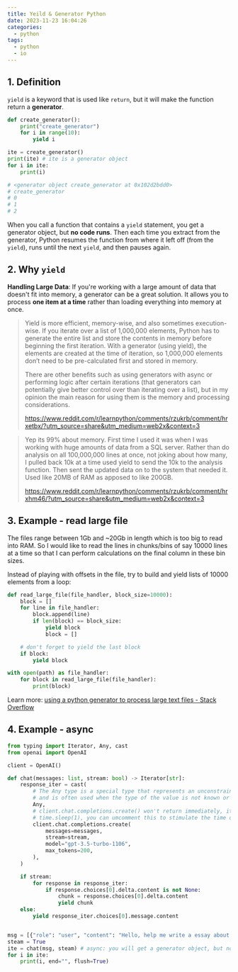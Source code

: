 ```yaml
---
title: Yeild & Generator Python 
date: 2023-11-23 16:04:26
categories:
  - python
tags:
  - python
  - io
---
```


## 1. Definition

`yield` is a keyword that is used like `return`, but it will make the function return a **generator**.

```python
def create_generator():
    print("create_generator")
    for i in range(10):
        yield i

ite = create_generator()
print(ite) # ite is a generator object
for i in ite:
    print(i)

# <generator object create_generator at 0x102d2bdd0>
# create_generator
# 0
# 1
# 2
```

When you call a function that contains a `yield` statement, you get a generator object, but **no code runs**. Then each time you extract from the generator, Python resumes the function from where it left off (from the `yield`), runs until the next `yield`, and then pauses again. 

## 2. Why `yield`

**Handling Large Data**: If you're working with a large amount of data that doesn't fit into memory, a generator can be a great solution. It allows you to process **one item at a time** rather than loading everything into memory at once.

> Yield is more efficient, memory-wise, and also sometimes execution-wise. If you iterate over a list of 1,000,000 elements, Python has to generate the entire list and store the contents in memory before beginning the first iteration. With a generator (using yield), the elements are created at the time of iteration, so 1,000,000 elements don’t need to be pre-calculated first and stored in memory.
>
> There are other benefits such as using generators with async or performing logic after certain iterations (that generators can potentially give better control over than iterating over a list), but in my opinion the main reason for using them is the memory and processing considerations.
>
> https://www.reddit.com/r/learnpython/comments/rzukrb/comment/hrxetbx/?utm_source=share&utm_medium=web2x&context=3

> Yep its 99% about memory. First time I used it was when I was working with huge amounts of data from a SQL server. Rather than do analysis on all 100,000,000 lines at once, not joking about how many, I pulled back 10k at a time used yield to send the 10k to the analysis function. Then sent the updated data on to the system that needed it. Used like 20MB of RAM as apposed to like 200GB. 
>
> https://www.reddit.com/r/learnpython/comments/rzukrb/comment/hrxhm46/?utm_source=share&utm_medium=web2x&context=3

## 3. Example - read large file

The files range between 1Gb and ~20Gb in length which is too big to read into RAM. So I would like to read the lines in chunks/bins of say 10000 lines at a time so that I can perform calculations on the final column in these bin sizes.

Instead of playing with offsets in the file, try to build and yield lists of 10000 elements from a loop:

```python
def read_large_file(file_handler, block_size=10000):
    block = []
    for line in file_handler:
        block.append(line)
        if len(block) == block_size:
            yield block
            block = []

    # don't forget to yield the last block
    if block:
        yield block

with open(path) as file_handler:
    for block in read_large_file(file_handler):
        print(block)
```

Learn more: [using a python generator to process large text files - Stack Overflow](https://stackoverflow.com/questions/49752452/using-a-python-generator-to-process-large-text-files)

## 4. Example - async

```python
from typing import Iterator, Any, cast
from openai import OpenAI

client = OpenAI()

def chat(messages: list, stream: bool) -> Iterator[str]:
    response_iter = cast(
        # The Any type is a special type that represents an unconstrained value
        # and is often used when the type of the value is not known or needs to be dynamically determined.
        Any,
        # client.chat.completions.create() won't return immediately, it will make requests to the API.
        # time.sleep(1), you can umcomment this to stimulate the time of the request.
        client.chat.completions.create(
            messages=messages,
            stream=stream,
            model="gpt-3.5-turbo-1106",
            max_tokens=200,
        ),
    )

    if stream:
        for response in response_iter:
            if response.choices[0].delta.content is not None:
                chunk = response.choices[0].delta.content
                yield chunk
    else:
        yield response_iter.choices[0].message.content


msg = [{"role": "user", "content": "Hello, help me write a essay about the history of the United States of America."}]
steam = True
ite = chat(msg, steam) # async: you will get a generator object, but no code in function chat() runs
for i in ite:
    print(i, end="", flush=True)
```

